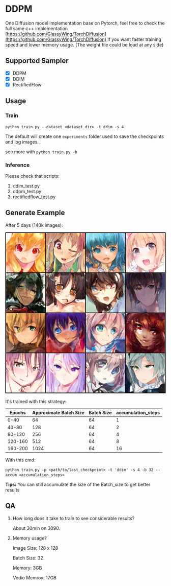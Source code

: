 # DDPM

One Diffusion model implementation base on Pytorch, feel free to check the full same c++ implementation
[https://github.com/GlassyWing/TorchDiffusion](https://github.com/GlassyWing/TorchDiffusion) If you want faster training speed and lower memory usage.
(The weight file could be load at any side)

## Supported Sampler

- [x] DDPM
- [x] DDIM
- [x] RectifiedFlow

## Usage

### Train

```
python train.py --dataset <dataset_dir> -t ddim -s 4
```

The default will create one `experiments` folder used to save the checkpoints and log images.

see more with `python train.py -h`

### Inference

Please check that scripts:

1. ddim_test.py
2. ddpm_test.py
3. rectifiedflow_test.py

## Generate Example


After 5 days (140k images):

<img src="./assets/demo.png">

It's trained with this strategy:



| Epochs  | Approximate Batch Size | Batch Size | accumulation_steps |
|---------|------------------------|------------|--------------------|
| 0-40    | 64                     | 64         | 1                  |
| 40-80   | 128                    | 64         | 2                  |
| 80-120  | 256                    | 64         | 4                  |
| 120-160 | 512                    | 64         | 8                  |
| 160-200 | 1024                   | 64         | 16                 |

With this cmd:

```shell
python train.py -p <path/to/last_checkpoint> -t 'ddim' -s 4 -b 32 --accum <accumulation_steps>
```

**Tips:** You can still accumulate the size of the Batch_size to get better results
## QA

1. How long does it take to train to see considerable results?

   About 30min on 3090.

2. Memory usage?

   Image Size: 128 x 128

   Batch Size: 32

   Memory: 3GB

   Vedio Memroy: 17GB

